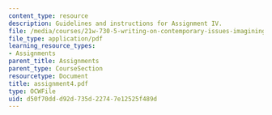 ```yaml
---
content_type: resource
description: Guidelines and instructions for Assignment IV.
file: /media/courses/21w-730-5-writing-on-contemporary-issues-imagining-the-future-fall-2007/d50f70ddd92d735d22747e12525f489d_assignment4.pdf
file_type: application/pdf
learning_resource_types:
- Assignments
parent_title: Assignments
parent_type: CourseSection
resourcetype: Document
title: assignment4.pdf
type: OCWFile
uid: d50f70dd-d92d-735d-2274-7e12525f489d
---
```

